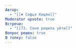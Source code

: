 ```yaml
---
Автор:
  - "[[✖️ Софья Кещян]]"
Moderator upvote: true
Встречи:
  - "[[73. Соня решила уйти]]"
Вопрос решен: true
В топку: false
---
```

